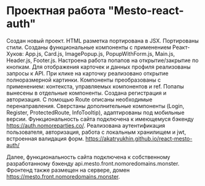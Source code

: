 # Проектная работа "Mesto-react-auth"
Создан новый проект.
HTML разметка портирована в JSX. Портированы стили.
Созданы функциональные компоненты с применением Реакт-Хуков: App.js, Card.js, ImagePopup.js, PopupWithForm.js, Main.js, Header.js, Footer.js.
Настроена работа попапов на открытие/закрытие по кнопкам.
Для отображения карточек и данных профиля реализованы запросы к API.
При клике на карточку реализовано открытие полноразмерной картинки.
Компоненты преобразованы с применением: контекста, управляемых компонентов и ref. Попапы вынесены в отдельные компоненты. 
Создана регистрация и авторизация.
С помощью Route описаны необходимые перенаправления.
Сверстаны дополнительные компоненты (Login, Register, ProtectedRoute, InfoTooltip), адаптированы под мобильные версии.
Функциональность сайта подключена к имеющемуся бэкенду https://auth.nomoreparties.co/.
Реализована аутентификация пользователя, авторизация, работа с локальным хранилищем и jwt, встроенная валидация форм.
https://akatryukhin.github.io/react-mesto-auth/

Далее, функциональность сайта подключена к собственному разработанному бэкенду api.mesto.front.nomoredomains.monster.
Фронтенд также размещен на сервере, домен https://mesto.front.nomoredomains.monster.





